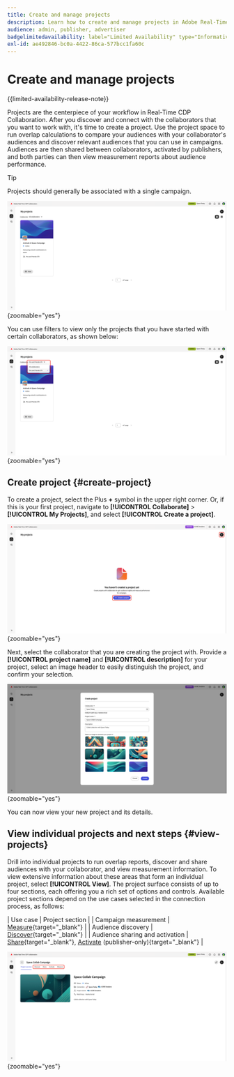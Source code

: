 ```yaml
---
title: Create and manage projects
description: Learn how to create and manage projects in Adobe Real-Time CDP Collaboration
audience: admin, publisher, advertiser
badgelimitedavailability: label="Limited Availability" type="Informative" url="https://helpx.adobe.com/legal/product-descriptions/real-time-customer-data-platform-collaboration.html newtab=true"
exl-id: ae492846-bc0a-4422-86ca-577bcc1fa60c
---
```

# Create and manage projects

{{limited-availability-release-note}}

Projects are the centerpiece of your workflow in Real-Time CDP Collaboration. After you discover and connect with the collaborators that you want to work with, it's time to create a project. Use the project space to run overlap calculations to compare your audiences with your collaborator's audiences and discover relevant audiences that you can use in campaigns. Audiences are then shared between collaborators, activated by publishers, and both parties can then view measurement reports about audience performance.

>[!TIP]
>
>Projects should generally be associated with a single campaign.

![View of all projects, unfiltered.](/help/assets/collaborate/manage-view-projects/projects-overview-page.png){zoomable="yes"}

You can use filters to view only the projects that you have started with certain collaborators, as shown below:

![Filtered view of projects with a single collaborator.](/help/assets/collaborate/manage-view-projects/filtered-project-view.png){zoomable="yes"}

## Create project {#create-project}

To create a project, select the Plus **+** symbol in the upper right corner. Or, if this is your first project, navigate to **[!UICONTROL Collaborate]** > **[!UICONTROL My Projects]**, and select **[!UICONTROL Create a project]**.

![Select plus symbol or Create a project to set up a new project.](/help/assets/collaborate/manage-view-projects/create-project.png){zoomable="yes"}

Next, select the collaborator that you are creating the project with. Provide a **[!UICONTROL project name]** and **[!UICONTROL description]** for your project, select an image header to easily distinguish the project, and confirm your selection.

![Required options to set up a new project](/help/assets/collaborate/manage-view-projects/create-project-required-info.png){zoomable="yes"}

You can now view your new project and its details.

## View individual projects and next steps {#view-projects}

Drill into individual projects to run overlap reports, discover and share audiences with your collaborator, and view measurement information. To view extensive information about these areas that form an individual project, select **[!UICONTROL View]**. The project surface consists of up to four sections, each offering you a rich set of options and controls. Available project sections depend on the use cases selected in the connection process, as follows:

| Use case | Project section |
| Campaign measurement | [Measure](/help/guide/collaborate/measure.md){target="_blank"} |
| Audience discovery | [Discover](/help/guide/collaborate/discover.md){target="_blank"} |
| Audience sharing and activation | [Share](/help/guide/collaborate/share.md){target="_blank"}, [Activate](/help/guide/collaborate/activate.md) (publisher-only){target="_blank"} |

![The project view with the available sections highlighted.](/help/assets/collaborate/manage-view-projects/project-sections.png){zoomable="yes"}
